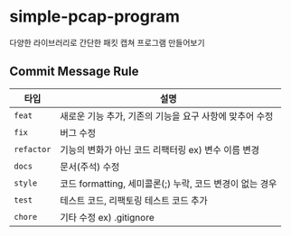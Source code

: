 # simple-pcap-program
다양한 라이브러리로 간단한 패킷 캡쳐 프로그램 만들어보기

## Commit Message Rule
| 타입    | 설명                                       |
|---------|--------------------------------------------|
| ``feat``    | 새로운 기능 추가, 기존의 기능을 요구 사항에 맞추어 수정 |
| ``fix``     | 버그 수정                                    |
| ``refactor`` | 기능의 변화가 아닌 코드 리팩터링 ex) 변수 이름 변경     |
| ``docs``    | 문서(주석) 수정                                |
| ``style``   | 코드 formatting, 세미콜론(;) 누락, 코드 변경이 없는 경우 |
| ``test``    | 테스트 코드, 리팩토링 테스트 코드 추가         |
| ``chore``   | 기타 수정 ex) .gitignore             |

